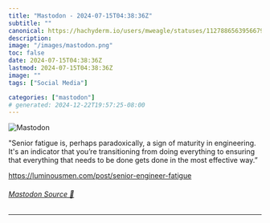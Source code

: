 ```yaml
---
title: "Mastodon - 2024-07-15T04:38:36Z"
subtitle: ""
canonical: https://hachyderm.io/users/mweagle/statuses/112788656395667967
description:
image: "/images/mastodon.png"
toc: false
date: 2024-07-15T04:38:36Z
lastmod: 2024-07-15T04:38:36Z
image: ""
tags: ["Social Media"]

categories: ["mastodon"]
# generated: 2024-12-22T19:57:25-08:00
---
```

![Mastodon](/images/mastodon.png)

<p>&quot;Senior fatigue is, perhaps paradoxically, a sign of maturity in engineering. It&#39;s an indicator that you’re transitioning from doing everything to ensuring that everything that needs to be done gets done in the most effective way.”</p><p><a href="https://luminousmen.com/post/senior-engineer-fatigue" target="_blank" rel="nofollow noopener noreferrer" translate="no"><span class="invisible">https://</span><span class="ellipsis">luminousmen.com/post/senior-en</span><span class="invisible">gineer-fatigue</span></a></p>


###### [Mastodon Source 🐘](https://hachyderm.io/@mweagle/112788656395667967)

___

